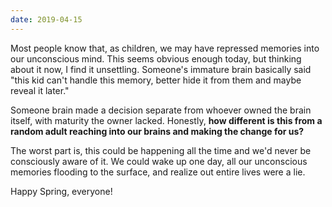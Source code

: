 ```yaml
---
date: 2019-04-15
---
```


Most people know that, as children, we may have repressed memories into our unconscious mind. This seems obvious enough today, but thinking about it now, I find it unsettling. Someone's immature brain basically said "this kid can't handle this memory, better hide it from them and maybe reveal it later."

Someone brain made a decision separate from whoever owned the brain itself, with maturity the owner lacked. Honestly, **how different is this from a random adult reaching into our brains and making the change for us?**

The worst part is, this could be happening all the time and we'd never be consciously aware of it. We could wake up one day, all our unconscious memories flooding to the surface, and realize out entire lives were a lie.

Happy Spring, everyone!
